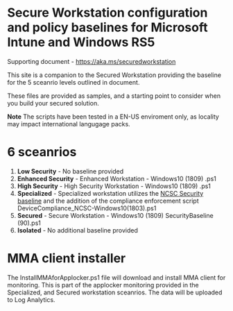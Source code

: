 
# Secure Workstation configuration and policy baselines for Microsoft Intune and Windows RS5 

Supporting document - https://aka.ms/securedworkstation


This site is a companion to the Secured Workstation providing the baseline for the 5 sceanrio levels outlined in document.

These files are provided as samples, and a starting point to consider when you build your secured solution. 

**Note** The scripts have been tested in a EN-US enviroment only, as locality may impact international langugage packs.

# 6 sceanrios

1. **Low Security** - No baseline provided
2. **Enhanced Security** - Enhanced Workstation - Windows10 (1809) .ps1
3. **High Security** - High Security Workstation - Windows10 (1809) .ps1 
4. **Specialized** - Specialized workstation utilizes the [NCSC Security baseline](https://github.com/pelarsen/IntunePowerShellAutomation/blob/master/DeviceConfiguration_NCSC%20-%20Windows10%20(1803)%20SecurityBaseline.ps1) and the addition of the compliance enforcement script DeviceCompliance_NCSC-Windows10(1803).ps1
5. **Secured** - Secure Workstation - Windows10 (1809) SecurityBaseline (90).ps1
6. **Isolated** - No additional baseline provided


# MMA client installer 

The InstallMMAforApplocker.ps1 file will download and install MMA client for monitoring. This is part of the applocker monitoring provided in the Specialized, and Secured workstation sceanrios. The data will be uploaded to Log Analytics.
